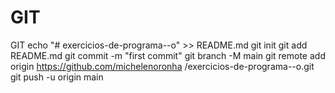 # GIT
 GIT
echo "# exercicios-de-programa--o" >> README.md 
git init 
git add README.md 
git commit -m "first commit" 
git branch -M main 
git remote add origin https://github.com/michelenoronha /exercicios-de-programa--o.git
 git push -u origin main

